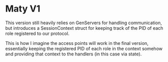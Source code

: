 # Maty V1

This version still heavily relies on GenServers for handling communication, but introduces a SessionContext struct for keeping track of the PID of each role registered to our protocol.

This is how I imagine the access points will work in the final version, essentially keeping the registered PID of each role in the context somehow and providing that context to the handlers (in this case via state).
